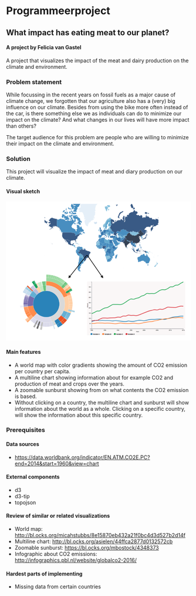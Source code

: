 # Programmeerproject

## What impact has eating meat to our planet?
#### A project by Felicia van Gastel

A project that visualizes the impact of the meat and dairy production on the climate and environment.

### Problem statement
While focussing in the recent years on fossil fuels as a major cause of climate change, we forgotten that our agriculture also has a (very) big influence on our climate. Besides from using the bike more often instead of the car, is there something else we as individuals can do to minimize our impact on the climate? And what changes in our lives will have more impact than others?

The target audience for this problem are people who are willing to minimize their impact on the climate and environment.

### Solution
This project will visualize the impact of meat and diary production on our climate.

#### Visual sketch
![Sketch.png](https://github.com/11096187/programmeerproject/blob/master/doc/Sketch.png)

#### Main features
- A world map with color gradients showing the amount of CO2 emission per country per capita.
- A multiline chart showing information about for example CO2 and production of meat and crops over the years.
- A zoomable sunburst showing from on what contents the CO2 emission is based.
- Without clicking on a country, the multiline chart and sunburst will show information about the world as a whole. Clicking on a specific country, will show the information about this specific country.

### Prerequisites
#### Data sources
- https://data.worldbank.org/indicator/EN.ATM.CO2E.PC?end=2014&start=1960&view=chart

#### External components
- d3
- d3-tip
- topojson

#### Review of similar or related visualizations
- World map: http://bl.ocks.org/micahstubbs/8e15870eb432a21f0bc4d3d527b2d14f
- Multiline chart: http://bl.ocks.org/asielen/44ffca2877d0132572cb
- Zoomable sunburst: https://bl.ocks.org/mbostock/4348373
- Infographic about CO2 emissions: http://infographics.pbl.nl/website/globalco2-2016/

#### Hardest parts of implementing
- Missing data from certain countries
